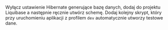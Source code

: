 Wyłącz ustawienie Hibernate generujące bazę danych, dodaj do projektu Liquibase a następnie ręcznie utwórz schemę. Dodaj
kolejny skrypt, który przy uruchomieniu aplikacji z profilem `dev` automatycznie utworzy testowe dane.